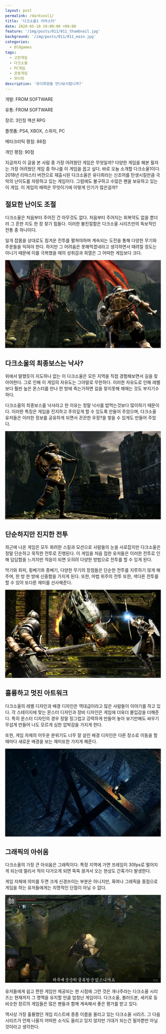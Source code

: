 ```yaml
---
layout: post
permalink: /darksoul1/
title: '다크소울1 리마스터'
date: 2020-05-10 19:00:00 +09:00
feature: '/img/posts/011/011_thumbnail.jpg'
background: '/img/posts/011/011_main.jpg'
categories:
  - Oldgames
tags:
  - 고전게임
  - 다크소울
  - PC게임
  - 콘솔게임
  - 유다희
description: '유다희양을 만나보시렵니까?'
---
```


개발: FROM SOFTWARE

유통: FROM SOFTWARE

장르: 3인칭 액션 RPG

플렛폼: PS4, XBOX, 스위치, PC

메타크리틱 평점: 88점

개인 평점: 90점

지금까지 이 글을 본 사람 중 가장 어려웠던 게임은 무엇일까? 다양한 게임을 해본 필자는 가장 어려웠던 게임 중 하나를 이 게임을 꼽고 싶다. 바로 오늘 소개할 다크소울1이다. 2018년 리마스터 버전으로 재출시된 다크소울은 유다희라는 신조어를 탄생시킬만큼 극악의 난이도를 자랑하고 있는 게임이다. 그럼에도 불구하고 수많은 팬을 보유하고 있는 이 게임. 이 게임의 매력은 무엇이기에 이렇게 인기가 많은걸까?

## 절묘한 난이도 조절 ##

다크소울은 처음부터 주어진 건 아무것도 없다. 처음부터 주어지는 회복약도 없을 뿐더러 그 흔한 지도 한 장 찾기 힘들다. 이러한 불친절함은 다크소울 시리즈만의 독보적인 전통 중 하나이다. 

일개 잡몸을 상대로도 힘겨운 전투를 펼쳐야하며 계속되는 도전을 통해 다양한 무기와 주문들을 익혀야 한다. 하지만 그 어려움은 못해먹겠네라고 생각하면서 때려칠 정도는 아니기 때문에 이를 극복했을 때의 성취감과 희열은 그 어떠한 게임보다 크다.

![다크소울 게임 이미지](/img/posts/011/011_1.jpg)

## 다크소울의 최종보스는 낙사? ##

위에서 말했듯이 지도하나 없는 이 다크소울은 모든 지역을 직접 경험해보면서 길을 찾아야한다. 그로 인해 이 게임의 자유도는 그야말로 무한하다. 이러한 자유도로 인해 레벨보다 훨씬 높은 몬스터를 만나 한 방에 죽는가하면 길을 찾지못해 헤매는 것도 부지기수하다. 

다크소울의 최종보스를 낙사라고 한 이유는 정말 낙사를 밥먹는것보다 많이하기 때문이다. 이러한 특징은 게임을 진지하고 주의깊게 할 수 있도록 만들어 주었으며, 다크소울 유저들은 이러한 정보를 공유하게 되면서 끈끈한 우정?을 쌓을 수 있게도 만들어 주었다.

![다크소울 게임 이미지](/img/posts/011/011_2.jpg)

## 단순하지만 진지한 전투 ##

최근에 나온 게임은 모두 화려한 스킬과 모션으로 사람들의 눈을 사로잡지만 다크소울은 정말 단순하고 묵직한 전투로 진행된다. 이 게임을 처음 접한 유저들은 이러한 전투로 인해 답답함을 느끼지만 적응이 되면 오히려 다양한 방법으로 전투를 할 수 있게 된다.

막기와 회피, 횡베기와 종베기, 다양한 무기의 장점들은 단순한 전투를 지루하기 않게 해주며, 한 방 한 방에 신중함을 가지게 된다. 또한, 마법 위주의 전투 또한, 색다른 전투를 할 수 있어 또다른 재미를 선사해준다.

![다크소울 게임 이미지](/img/posts/011/011_3.jpg)

## 훌륭하고 멋진 아트워크 ##

다크소울의 레벨 디자인과 배경 디자인은 역대급이라고 많은 사람들이 이야기를 하고 있다. 각 스테이지에 맞는 몬스터 디자인과 장비 디자인은 게임에 더욱더 몰입감을 더해준다. 특히 몬스터 디자인의 경우 정말 징그럽고 강력하게 만들어 놓아 보기만해도 싸우기 무섭게 만들어 나도 모르게 심한 압박감을 가지게 한다.

또한, 게임 자체의 어두운 분위기도 너무 잘 살린 배경 디자인은 다른 장소로 이동을 할 때마다 새로운 배경을 보는 재미또한 가지게 해준다. 

![다크소울 게임 이미지](/img/posts/011/011_4.jpg)

## 그래픽의 아쉬움 ##

다크소울의 가장 큰 아쉬움은 그래픽이다. 특정 지역에 가면 프레임이 30fps로 떨어지게 되는데 멀리서 적이 다가오게 되면 뚝뚝 끊겨서 오는 현상도 간혹가다 발생한다.

게임 자체에 의미를 두면 크게 신경쓰이는 부분은 아니지만, 혹여나 그래픽을 중점으로 게임을 하는 유저들에게는 치명적인 단점이 아닐 수 없다. 

![다크소울 게임 이미지](/img/posts/011/011_5.jpg)

유저들에게 쉽고 편한 게임만 제공되는 현 시점에 그런 것은 개나주라는 다크소울 시리즈는 현재까지 그 명맥을 유지할 만큼 엄청난 게임이다. 다크소울, 블러드본, 세키로 등 비슷한 장르의 게임들은 많은 팬들과 함께 계속해서 좋은 평가를 받고 있다.

역사상 가장 훌륭했던 게임 리스트에 종종 이름을 올리고 있는 다크소울 시리즈. 그 다음 시리즈가 언제 나올지 어떠한 소식도 들리고 있지 않지만 기대가 되는건 필자뿐만 아닐것이라고 생각한다.

